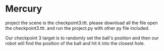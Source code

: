 # Mercury
project
the scene is the checkpoint3.ttt.
please download all the file
open the checkpoint3.ttt. and run the project.py with other py file included.

Our checkpoint 3 target is to randomly set the ball's position and then our robot will find the position of the ball and hit it into the closest hole.
